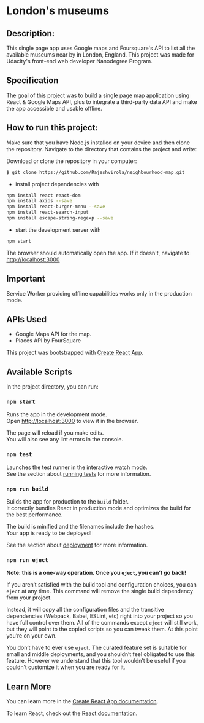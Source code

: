 # London's museums

## Description:
This single page app uses Google maps and Foursquare's API to list all the available museums near by in London, England. This project was made for Udacity's front-end web developer Nanodegree Program.

## Specification
The goal of this project was to build a single page map application using React & Google Maps API, plus to integrate a third-party data API and make the app accessible and usable offline.

## How to run this project:
Make sure that you have Node.js installed on your device and then clone the repository. Navigate to the directory that contains the project and write:

Download or clone the repository in your computer:
```sh
$ git clone https://github.com/Rajeshvirola/neighbourhood-map.git
```
- install project dependencies with

```sh
npm install react react-dom
npm install axios --save
npm install react-burger-menu --save
npm install react-search-input
npm install escape-string-regexp --save
```
- start the development server with

```sh
npm start
```

The browser should automatically open the app. If it doesn't, navigate to [http://localhost:3000](http://localhost:3000/)

## Important
Service Worker providing offline capabilities works only in the production mode.

## APIs Used
- Google Maps API for the map.
- Places API by FourSquare


This project was bootstrapped with [Create React App](https://github.com/facebook/create-react-app).

## Available Scripts

In the project directory, you can run:

### `npm start`

Runs the app in the development mode.<br>
Open [http://localhost:3000](http://localhost:3000) to view it in the browser.

The page will reload if you make edits.<br>
You will also see any lint errors in the console.

### `npm test`

Launches the test runner in the interactive watch mode.<br>
See the section about [running tests](https://facebook.github.io/create-react-app/docs/running-tests) for more information.

### `npm run build`

Builds the app for production to the `build` folder.<br>
It correctly bundles React in production mode and optimizes the build for the best performance.

The build is minified and the filenames include the hashes.<br>
Your app is ready to be deployed!

See the section about [deployment](https://facebook.github.io/create-react-app/docs/deployment) for more information.

### `npm run eject`

**Note: this is a one-way operation. Once you `eject`, you can’t go back!**

If you aren’t satisfied with the build tool and configuration choices, you can `eject` at any time. This command will remove the single build dependency from your project.

Instead, it will copy all the configuration files and the transitive dependencies (Webpack, Babel, ESLint, etc) right into your project so you have full control over them. All of the commands except `eject` will still work, but they will point to the copied scripts so you can tweak them. At this point you’re on your own.

You don’t have to ever use `eject`. The curated feature set is suitable for small and middle deployments, and you shouldn’t feel obligated to use this feature. However we understand that this tool wouldn’t be useful if you couldn’t customize it when you are ready for it.

## Learn More

You can learn more in the [Create React App documentation](https://facebook.github.io/create-react-app/docs/getting-started).

To learn React, check out the [React documentation](https://reactjs.org/).
